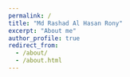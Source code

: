 ```yaml
---
permalink: /
title: "Md Rashad Al Hasan Rony"
excerpt: "About me"
author_profile: true
redirect_from: 
  - /about/
  - /about.html
---
```


